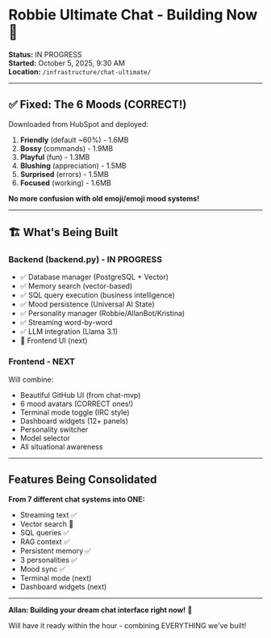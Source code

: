 # Robbie Ultimate Chat - Building Now 🚀

**Status:** IN PROGRESS  
**Started:** October 5, 2025, 9:30 AM  
**Location:** `/infrastructure/chat-ultimate/`

---

## ✅ Fixed: The 6 Moods (CORRECT!)

Downloaded from HubSpot and deployed:

1. **Friendly** (default ~60%) - 1.6MB
2. **Bossy** (commands) - 1.9MB
3. **Playful** (fun) - 1.3MB
4. **Blushing** (appreciation) - 1.5MB
5. **Surprised** (errors) - 1.5MB
6. **Focused** (working) - 1.6MB

**No more confusion with old emoji/emoji mood systems!**

---

## 🏗️ What's Being Built

### Backend (backend.py) - IN PROGRESS
- ✅ Database manager (PostgreSQL + Vector)
- ✅ Memory search (vector-based)
- ✅ SQL query execution (business intelligence)
- ✅ Mood persistence (Universal AI State)
- ✅ Personality manager (Robbie/AllanBot/Kristina)
- ✅ Streaming word-by-word
- ✅ LLM integration (Llama 3.1)
- 🔄 Frontend UI (next)

### Frontend - NEXT
Will combine:
- Beautiful GitHub UI (from chat-mvp)
- 6 mood avatars (CORRECT ones!)
- Terminal mode toggle (IRC style)
- Dashboard widgets (12+ panels)
- Personality switcher
- Model selector
- All situational awareness

---

## Features Being Consolidated

**From 7 different chat systems into ONE:**
- Streaming text ✅
- Vector search 🔄
- SQL queries ✅
- RAG context ✅
- Persistent memory ✅
- 3 personalities ✅
- Mood sync ✅
- Terminal mode (next)
- Dashboard widgets (next)

---

**Allan: Building your dream chat interface right now!** 💪

Will have it ready within the hour - combining EVERYTHING we've built!

